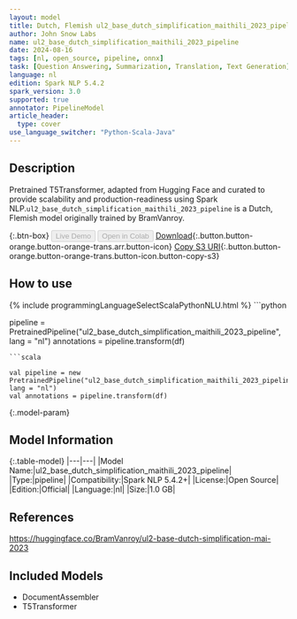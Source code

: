 ```yaml
---
layout: model
title: Dutch, Flemish ul2_base_dutch_simplification_maithili_2023_pipeline pipeline T5Transformer from BramVanroy
author: John Snow Labs
name: ul2_base_dutch_simplification_maithili_2023_pipeline
date: 2024-08-16
tags: [nl, open_source, pipeline, onnx]
task: [Question Answering, Summarization, Translation, Text Generation]
language: nl
edition: Spark NLP 5.4.2
spark_version: 3.0
supported: true
annotator: PipelineModel
article_header:
  type: cover
use_language_switcher: "Python-Scala-Java"
---
```


## Description

Pretrained T5Transformer, adapted from Hugging Face and curated to provide scalability and production-readiness using Spark NLP.`ul2_base_dutch_simplification_maithili_2023_pipeline` is a Dutch, Flemish model originally trained by BramVanroy.

{:.btn-box}
<button class="button button-orange" disabled>Live Demo</button>
<button class="button button-orange" disabled>Open in Colab</button>
[Download](https://s3.amazonaws.com/auxdata.johnsnowlabs.com/public/models/ul2_base_dutch_simplification_maithili_2023_pipeline_nl_5.4.2_3.0_1723849487808.zip){:.button.button-orange.button-orange-trans.arr.button-icon}
[Copy S3 URI](s3://auxdata.johnsnowlabs.com/public/models/ul2_base_dutch_simplification_maithili_2023_pipeline_nl_5.4.2_3.0_1723849487808.zip){:.button.button-orange.button-orange-trans.button-icon.button-copy-s3}

## How to use



<div class="tabs-box" markdown="1">
{% include programmingLanguageSelectScalaPythonNLU.html %}
```python

pipeline = PretrainedPipeline("ul2_base_dutch_simplification_maithili_2023_pipeline", lang = "nl")
annotations =  pipeline.transform(df)   

```
```scala

val pipeline = new PretrainedPipeline("ul2_base_dutch_simplification_maithili_2023_pipeline", lang = "nl")
val annotations = pipeline.transform(df)

```
</div>

{:.model-param}
## Model Information

{:.table-model}
|---|---|
|Model Name:|ul2_base_dutch_simplification_maithili_2023_pipeline|
|Type:|pipeline|
|Compatibility:|Spark NLP 5.4.2+|
|License:|Open Source|
|Edition:|Official|
|Language:|nl|
|Size:|1.0 GB|

## References

https://huggingface.co/BramVanroy/ul2-base-dutch-simplification-mai-2023

## Included Models

- DocumentAssembler
- T5Transformer